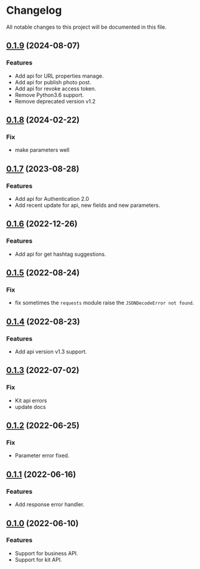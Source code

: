 # Changelog

All notable changes to this project will be documented in this file.

## [0.1.9](https://github.com/sns-sdks/python-tiktok/v0.1.9) (2024-08-07)

### Features

- Add api for URL properties manage.
- Add api for publish photo post.
- Add api for revoke access token.
- Remove Python3.6 support.
- Remove deprecated version v1.2

## [0.1.8](https://github.com/sns-sdks/python-tiktok/v0.1.8) (2024-02-22)

### Fix

- make parameters well

## [0.1.7](https://github.com/sns-sdks/python-tiktok/v0.1.7) (2023-08-28)

### Features

- Add api for Authentication 2.0
- Add recent update for api, new fields and new parameters.

## [0.1.6](https://github.com/sns-sdks/python-tiktok/v0.1.6) (2022-12-26)

### Features

- Add api for get hashtag suggestions.

## [0.1.5](https://github.com/sns-sdks/python-tiktok/v0.1.5) (2022-08-24)

### Fix

- fix sometimes the `requests` module raise the `JSONDecodeError not found`. 

## [0.1.4](https://github.com/sns-sdks/python-tiktok/v0.1.4) (2022-08-23)

### Features

- Add api version v1.3 support.

## [0.1.3](https://github.com/sns-sdks/python-tiktok/v0.1.3) (2022-07-02)

### Fix

- Kit api errors
- update docs

## [0.1.2](https://github.com/sns-sdks/python-tiktok/v0.1.2) (2022-06-25)

### Fix

- Parameter error fixed.

## [0.1.1](https://github.com/sns-sdks/python-tiktok/v0.1.1) (2022-06-16)

### Features

- Add response error handler.

## [0.1.0](https://github.com/sns-sdks/python-tiktok/v0.1.0) (2022-06-10)

### Features

- Support for business API.
- Support for kit API.
